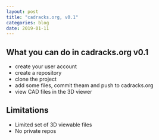 ```yaml
---
layout: post
title: "cadracks.org, v0.1"
categories: blog
date: 2019-01-11
---
```


What you can do in cadracks.org v0.1
------------------------------------

- create your user account
- create a repository
- clone the project
- add some files, commit theam and push to cadracks.org
- view CAD files in the 3D viewer

Limitations
-----------

- Limited set of 3D viewable files
- No private repos